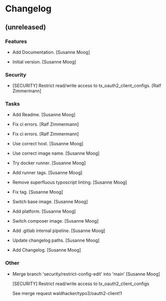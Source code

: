 # Changelog


## (unreleased)

### Features

* Add Documentation. [Susanne Moog]

* Initial version. [Susanne Moog]

### Security

* [SECURITY] Restrict read/write access to tx_oauth2_client_configs. [Ralf Zimmermann]

### Tasks

* Add Readme. [Susanne Moog]

* Fix ci errors. [Ralf Zimmermann]

* Fix ci errors. [Ralf Zimmermann]

* Use correct host. [Susanne Moog]

* Use correct image name. [Susanne Moog]

* Try docker runner. [Susanne Moog]

* Add runner tags. [Susanne Moog]

* Remove superfluous typoscript linting. [Susanne Moog]

* Fix tag. [Susanne Moog]

* Switch base image. [Susanne Moog]

* Add platform. [Susanne Moog]

* Switch composer image. [Susanne Moog]

* Add .gitlab internal pipeline. [Susanne Moog]

* Update changelog paths. [Susanne Moog]

* Add Changelog. [Susanne Moog]

### Other

* Merge branch 'security/restrict-config-edit' into 'main' [Susanne Moog]

  [SECURITY] Restrict read/write access to tx_oauth2_client_configs

  See merge request waldhacker/typo3/oauth2-client!1


